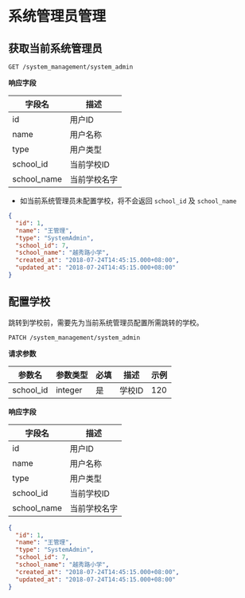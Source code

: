 # 系统管理员管理

## 获取当前系统管理员

```
GET /system_management/system_admin
```

**响应字段**

| 字段名 | 描述 |
| -- | -- |
| id | 用户ID |
| name | 用户名称 |
| type | 用户类型 |
| school_id | 当前学校ID |
| school_name | 当前学校名字 |

* 如当前系统管理员未配置学校，将不会返回 ```school_id``` 及 ```school_name```
```json
{
  "id": 1,
  "name": "王管理",
  "type": "SystemAdmin",
  "school_id": 7,
  "school_name": "越秀路小学",
  "created_at": "2018-07-24T14:45:15.000+08:00",
  "updated_at": "2018-07-24T14:45:15.000+08:00"
}
```

## 配置学校

跳转到学校前，需要先为当前系统管理员配置所需跳转的学校。

```
PATCH /system_management/system_admin
```

**请求参数**

| 参数名 | 参数类型 | 必填 | 描述 | 示例 |
| --- | --- | --- | --- | --- |
| school_id | integer | 是 | 学校ID | 120 |

**响应字段**

| 字段名 | 描述 |
| -- | -- |
| id | 用户ID |
| name | 用户名称 |
| type | 用户类型 |
| school_id | 当前学校ID |
| school_name | 当前学校名字 |

```json
{
  "id": 1,
  "name": "王管理",
  "type": "SystemAdmin",
  "school_id": 7,
  "school_name": "越秀路小学",
  "created_at": "2018-07-24T14:45:15.000+08:00",
  "updated_at": "2018-07-24T14:45:15.000+08:00"
}
```
